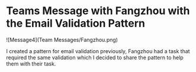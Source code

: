 # Teams Message with Fangzhou with the Email Validation Pattern

![Message4](Team Messages/Fangzhou.png)

I created a pattern for email validation previously, Fangzhou had a task that required the same validation which I decided to share the pattern to help them with their task.